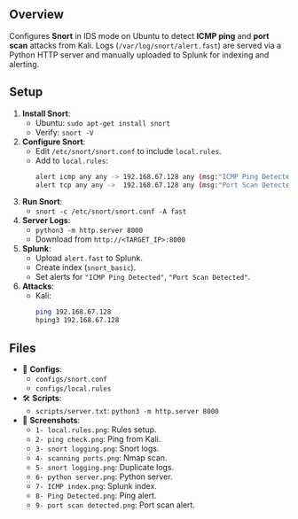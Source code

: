    ## Overview
   Configures **Snort** in IDS mode on Ubuntu to detect **ICMP ping** and **port scan** attacks from Kali. Logs (`/var/log/snort/alert.fast`) are served via a Python HTTP server and manually uploaded to Splunk for indexing and alerting.

   ## Setup
   1. **Install Snort**:
      - Ubuntu: `sudo apt-get install snort`
      - Verify: `snort -V`
   2. **Configure Snort**:
      - Edit `/etc/snort/snort.conf` to include `local.rules`.
      - Add to `local.rules`:
        ```bash
        alert icmp any any -> 192.168.67.128 any (msg:"ICMP Ping Detected"; sid:1000001;)
        alert tcp any any ->  192.168.67.128 any (msg:"Port Scan Detected"; flags:S; sid:1000002;)
        ```
   3. **Run Snort**:
      - `snort -c /etc/snort/snort.conf -A fast`
   4. **Server Logs**:
      - `python3 -m http.server 8000`
      - Download from `http://<TARGET_IP>:8000`
   5. **Splunk**:
      - Upload `alert.fast` to Splunk.
      - Create index (`snort_basic`).
      - Set alerts for `"ICMP Ping Detected"`, `"Port Scan Detected"`.
   6. **Attacks**:
      - Kali:
        ```bash
        ping 192.168.67.128
        hping3 192.168.67.128
        ```

   ## Files
   - 📜 **Configs**:
     - `configs/snort.conf`
     - `configs/local.rules`
   - 🛠️ **Scripts**:
     - `scripts/server.txt`: `python3 -m http.server 8000`
   - 📸 **Screenshots**:
     - `1- local.rules.png`: Rules setup.
     - `2- ping check.png`: Ping from Kali.
     - `3- snort logging.png`: Snort logs.
     - `4- scanning ports.png`: Nmap scan.
     - `5- snort logging.png`: Duplicate logs.
     - `6- python server.png`: Python server.
     - `7- ICMP index.png`: Splunk index.
     - `8- Ping Detected.png`: Ping alert.
     - `9- port scan detected.png`: Port scan alert.
